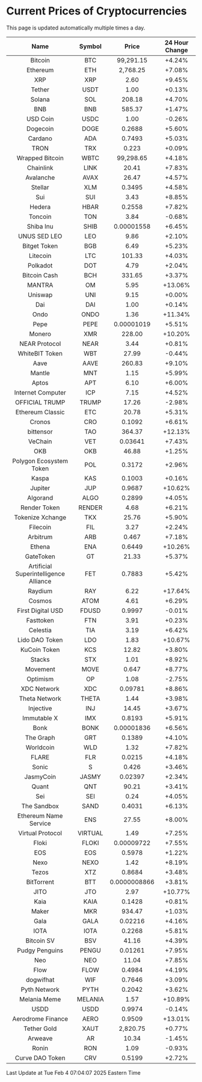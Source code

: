 # Current Prices of Cryptocurrencies
This page is updated automatically multiple times a day.

| Name | Symbol | Price | 24 Hour Change |
| :---: |:---:| :---: | :---: |
| Bitcoin | BTC | 99,291.15 | +4.24% |
| Ethereum | ETH | 2,768.25 | +7.08% |
| XRP | XRP | 2.60 | +9.45% |
| Tether | USDT | 1.00 | +0.13% |
| Solana | SOL | 208.18 | +4.70% |
| BNB | BNB | 585.37 | +1.47% |
| USD Coin | USDC | 1.00 | -0.26% |
| Dogecoin | DOGE | 0.2688 | +5.60% |
| Cardano | ADA | 0.7493 | +5.03% |
| TRON | TRX | 0.223 | +0.09% |
| Wrapped Bitcoin | WBTC | 99,298.65 | +4.18% |
| Chainlink | LINK | 20.41 | +7.83% |
| Avalanche | AVAX | 26.47 | +4.57% |
| Stellar | XLM | 0.3495 | +4.58% |
| Sui | SUI | 3.43 | +8.85% |
| Hedera | HBAR | 0.2558 | +7.82% |
| Toncoin | TON | 3.84 | -0.68% |
| Shiba Inu | SHIB | 0.00001558 | +6.45% |
| UNUS SED LEO | LEO | 9.86 | +2.10% |
| Bitget Token | BGB | 6.49 | +5.23% |
| Litecoin | LTC | 101.33 | +4.03% |
| Polkadot | DOT | 4.79 | +2.04% |
| Bitcoin Cash | BCH | 331.65 | +3.37% |
| MANTRA | OM | 5.95 | +13.06% |
| Uniswap | UNI | 9.15 | +0.00% |
| Dai | DAI | 1.00 | +0.14% |
| Ondo | ONDO | 1.36 | +11.34% |
| Pepe | PEPE | 0.00001019 | +5.51% |
| Monero | XMR | 228.00 | +10.20% |
| NEAR Protocol | NEAR | 3.44 | +0.81% |
| WhiteBIT Token | WBT | 27.99 | -0.44% |
| Aave | AAVE | 260.83 | +9.10% |
| Mantle | MNT | 1.15 | +5.99% |
| Aptos | APT | 6.10 | +6.00% |
| Internet Computer | ICP | 7.15 | +4.52% |
| OFFICIAL TRUMP | TRUMP | 17.26 | -2.98% |
| Ethereum Classic | ETC | 20.78 | +5.31% |
| Cronos | CRO | 0.1092 | +6.61% |
| bittensor | TAO | 364.37 | +12.13% |
| VeChain | VET | 0.03641 | +7.43% |
| OKB | OKB | 46.88 | +1.25% |
| Polygon Ecosystem Token | POL | 0.3172 | +2.96% |
| Kaspa | KAS | 0.1003 | +0.16% |
| Jupiter | JUP | 0.9687 | +10.62% |
| Algorand | ALGO | 0.2899 | +4.05% |
| Render Token | RENDER | 4.68 | +6.21% |
| Tokenize Xchange | TKX | 25.76 | +5.90% |
| Filecoin | FIL | 3.27 | +2.24% |
| Arbitrum | ARB | 0.467 | +7.18% |
| Ethena | ENA | 0.6449 | +10.26% |
| GateToken | GT | 21.33 | +5.37% |
| Artificial Superintelligence Alliance | FET | 0.7883 | +5.42% |
| Raydium | RAY | 6.22 | +17.64% |
| Cosmos | ATOM | 4.61 | +6.29% |
| First Digital USD | FDUSD | 0.9997 | -0.01% |
| Fasttoken | FTN | 3.91 | +0.23% |
| Celestia | TIA | 3.19 | +6.42% |
| Lido DAO Token | LDO | 1.83 | +10.67% |
| KuCoin Token | KCS | 12.82 | +3.80% |
| Stacks | STX | 1.01 | +8.92% |
| Movement | MOVE | 0.647 | +8.77% |
| Optimism | OP | 1.08 | -2.75% |
| XDC Network | XDC | 0.09781 | +8.86% |
| Theta Network | THETA | 1.44 | +3.98% |
| Injective | INJ | 14.45 | +3.67% |
| Immutable X | IMX | 0.8193 | +5.91% |
| Bonk | BONK | 0.00001836 | +6.56% |
| The Graph | GRT | 0.1389 | +4.10% |
| Worldcoin | WLD | 1.32 | +7.82% |
| FLARE | FLR | 0.0215 | +4.18% |
| Sonic | S | 0.426 | +3.46% |
| JasmyCoin | JASMY | 0.02397 | +2.34% |
| Quant | QNT | 90.21 | +3.41% |
| Sei | SEI | 0.24 | +4.05% |
| The Sandbox | SAND | 0.4031 | +6.13% |
| Ethereum Name Service | ENS | 27.55 | +8.00% |
| Virtual Protocol | VIRTUAL | 1.49 | +7.25% |
| Floki | FLOKI | 0.00009722 | +7.55% |
| EOS | EOS | 0.5978 | +1.22% |
| Nexo | NEXO | 1.42 | +8.19% |
| Tezos | XTZ | 0.8684 | +3.48% |
| BitTorrent | BTT | 0.0000008866 | +3.81% |
| JITO | JTO | 2.97 | +10.77% |
| Kaia | KAIA | 0.1428 | +0.81% |
| Maker | MKR | 934.47 | +1.03% |
| Gala | GALA | 0.02216 | +4.16% |
| IOTA | IOTA | 0.2268 | +5.81% |
| Bitcoin SV | BSV | 41.16 | +4.39% |
| Pudgy Penguins | PENGU | 0.01261 | +7.95% |
| Neo | NEO | 11.04 | +7.85% |
| Flow | FLOW | 0.4984 | +4.19% |
| dogwifhat | WIF | 0.7646 | +3.09% |
| Pyth Network | PYTH | 0.2042 | +3.62% |
| Melania Meme | MELANIA | 1.57 | +10.89% |
| USDD | USDD | 0.9974 | -0.14% |
| Aerodrome Finance | AERO | 0.9509 | +13.01% |
| Tether Gold | XAUT | 2,820.75 | +0.77% |
| Arweave | AR | 10.34 | -1.45% |
| Ronin | RON | 1.09 | -0.93% |
| Curve DAO Token | CRV | 0.5199 | +2.72% |

Last Update at Tue Feb  4 07:04:07 2025 Eastern Time